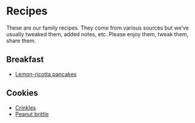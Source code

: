 # Recipes

These are our family recipes. They come from various sources but we’ve usually tweaked them, added notes, etc. Please enjoy them, tweak them, share them.

## Breakfast
* [Lemon-ricotta pancakes](lemon_ricotta_pancakes.md)

## Cookies
* [Crinkles](Cookies/crinkles.md)
* [Peanut brittle](Cookies/peanut-brittle.md)

